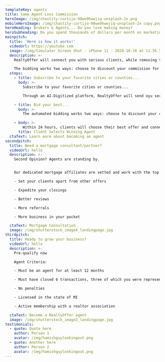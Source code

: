 ```yaml
---
templateKey: agents
title: Same Agent Less Commission
heroImage: /img/chastity-cortijo-98we9hwwjiq-unsplash-2x.png
mobileHeroImage: /img/chastity-cortijo-98we9hwwjiq-unsplash-2x copy.png
heroHeading: Brokers & Agents... Do you love making money?
heroSubheading: Do you spend thousands of dollars per month on marketing, hoping it will bring you leads, that just don't go anywhere?
mainpitch:
  title: 'Here is how it works!'
  videoUrl: https://youtube.com
  image: /img/Simulator Screen Shot - iPhone 11 - 2020-10-26 at 11.56.52.png
  description: >-
    RealtyOffer will connect you with serious clients, while removing the upfrom awkward negotation out of the way. Instead of spending thousands of dollars on wasted marking and leads, agents will have the opportunity to simple bid for their next client.

    The bidding works two ways: choose to discount your commission for a sale, or offer part of your commission for a purchase... the amount is up to you. Everyone wins...
  steps:
    - title: Subscribe to your favorite cities or counties...
      body: >-
        Subscribe to your favorite cities or counties...

        Through an AI-Digitized platform, RealtyOffer will send oyu serious clients that are ready to buy, sell, or both!

    - title: Bid your best...
      body: >-
        The automated bidding works two ways: choose to discount your commission for a sale or offer part of your commission for a purchase, allowing the consumer to use it towards their closing costs. The amount is up to you!

    - body: >-
        Within 24 hours, clients will choose their best offer and connect with a compatible agent in seconds. All on your smartphone.
      title: Client Selects Winning Agent
  ctaText: Learn more about becoming an agent
secondpitch:
  title: Need a mortgage consultant/partner?
  videoUrl: hello
  description: >-
    Second Opinion? Agents are standing by.


    Our dedicated mortgage affiliates are vetted and work with the top banks in the county. Pre-approve your clients ahead of time before you submit an offer. We are not referring to a simple credit check. We are referring to pre-approvals from a direct underwriting system. This system reviews and discusses your client's information ahead of time. Don't get stuck!

    - Set your clients apart from other offers

    - Expedite your closings

    - Better reviews

    - More referrals

    - More business in your pocket

  ctaText: Mortgage Consultation
  image: /img/shutterstock_image4_landingpage.jpg
thirdpitch:
  title: Ready to grow your business?
  videoUrl: hello
  description: >-
    Pre-qualify now

    Agent Criteria:

    - Must be an agent for at least 12 months

    - Must have closed 6 transactions, three of which you were representing the seller

    - No penalties

    - Licensed in the state of MI

    - Active membership with a realtor association

  ctaText: Become a RealtyOffer agent
  image: /img/shutterstock_image3_landingpage.jpg
testimonials:
  - quote: Quote here
    author: Person 1
    avatar: /img/hamishguylookingout.png
  - quote: Another here
    author: Person 2
    avatar: /img/hamishguylookingout.png
---
```

